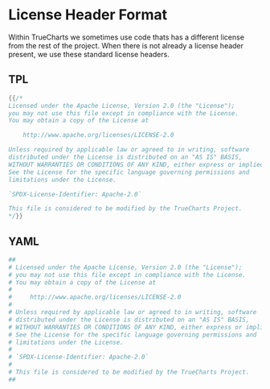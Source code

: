# License Header Format

Within TrueCharts we sometimes use code thats has a different license from the rest of the project.
When there is not already a license header present, we use these standard license headers.

## TPL

```go
{{/*
Licensed under the Apache License, Version 2.0 (the "License");
you may not use this file except in compliance with the License.
You may obtain a copy of the License at

    http://www.apache.org/licenses/LICENSE-2.0

Unless required by applicable law or agreed to in writing, software
distributed under the License is distributed on an "AS IS" BASIS,
WITHOUT WARRANTIES OR CONDITIONS OF ANY KIND, either express or implied.
See the License for the specific language governing permissions and
limitations under the License.

`SPDX-License-Identifier: Apache-2.0`

This file is considered to be modified by the TrueCharts Project.
*/}}
```

## YAML

```yaml
##
# Licensed under the Apache License, Version 2.0 (the "License");
# you may not use this file except in compliance with the License.
# You may obtain a copy of the License at
#
#     http://www.apache.org/licenses/LICENSE-2.0
#
# Unless required by applicable law or agreed to in writing, software
# distributed under the License is distributed on an "AS IS" BASIS,
# WITHOUT WARRANTIES OR CONDITIONS OF ANY KIND, either express or implied.
# See the License for the specific language governing permissions and
# limitations under the License.
#
# `SPDX-License-Identifier: Apache-2.0`
#
# This file is considered to be modified by the TrueCharts Project.
##
```
